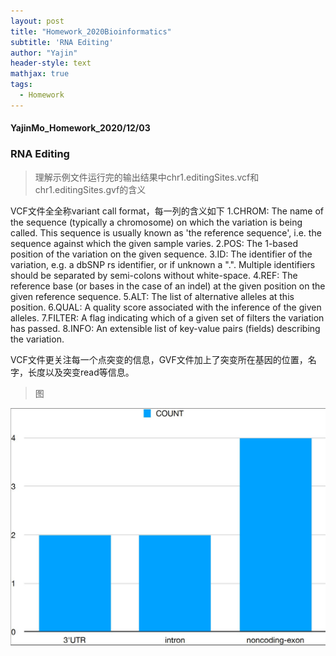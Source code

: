 ```yaml
---
layout: post
title: "Homework_2020Bioinformatics"
subtitle: 'RNA Editing'
author: "Yajin"
header-style: text
mathjax: true
tags:
  - Homework
---
```


#### YajinMo_Homework_2020/12/03

### RNA Editing

> 理解示例文件运行完的输出结果中chr1.editingSites.vcf和chr1.editingSites.gvf的含义

VCF文件全全称variant call format，每一列的含义如下
 1.CHROM: The name of the sequence (typically a chromosome) on which the variation is being called. This sequence is usually known as 'the reference sequence', i.e. the sequence against which the given sample varies.
 2.POS: The 1-based position of the variation on the given sequence.
 3.ID: The identifier of the variation, e.g. a dbSNP rs identifier, or if unknown a ".". Multiple identifiers should be separated by semi-colons without white-space.
 4.REF: The reference base (or bases in the case of an indel) at the given position on the given reference sequence.
 5.ALT: The list of alternative alleles at this position.
 6.QUAL: A quality score associated with the inference of the given alleles.
 7.FILTER: A flag indicating which of a given set of filters the variation has passed.
 8.INFO: An extensible list of key-value pairs (fields) describing the variation.

VCF文件更关注每一个点突变的信息，GVF文件加上了突变所在基因的位置，名字，长度以及突变read等信息。

> 图

![Figure 1](/img/in-post/RNA_edting.JPG)
